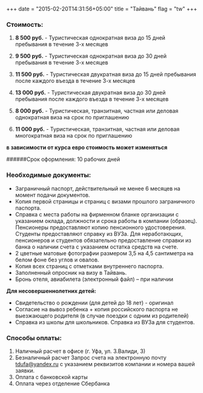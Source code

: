 +++
date = "2015-02-20T14:31:56+05:00"
title = "Тайвань"
flag = "tw"
+++

### Стоимость: 

1) **8 500 руб.**  - Туристическая однократная виза до 15 дней пребывания в течение 3-х месяцев

2) **9 500 руб.** - Туристическая однократная виза до 30 дней пребывания в течение 3-х месяцев

3) **11 500 руб.** - Туристическая двукратная виза до 15 дней пребывания после каждого въезда в течение 3-х месяцев

4) **13 000 руб.** - Туристическая двукратная виза до 30 дней пребывания после каждого въезда в течение 3-х месяцев

5) **8 000 руб.**  - Туристическая, транзитная, частная или деловая однократная виза на срок по приглашению

6) **11 000 руб.** - Туристическая, транзитная, частная или деловая многократная виза на срок по приглашению

**в зависимости от курса евро стоимость может изменяться**

######Срок оформления: 10 рабочих дней

### Необходимые документы:

* Заграничный паспорт, действительный не менее 6 месяцев на момент подачи документов.
* Копия первой страницы и страниц с визами прошлого заграничного паспорта.
* Справка с места работы на фирменном бланке организации с указанием оклада, должности и срока работы в компании (образец). Пенсионеры предоставляют копию пенсионного удостоверения. Студенты предоставляют справку из ВУЗа.
Для неработающих, пенсионеров и студентов обязательно предоставление справки из банка о наличии счета с указанием остатка средств на счете.
* 2 цветные матовые фотографии размером 3,5 на 4,5 сантиметра на белом фоне без углов и овалов.
* Копия всех страниц с отметками внутреннего паспорта.
* Заполненный опросник на визу в Тайвань.
* Бронь отеля, авиабилета (электронный файл) – при наличии


**Для несовершеннолетних детей:**

* Свидетельство о рождении (для детей до 18 лет) - оригинал
* Согласие на вывоз ребенка + копия российского паспорта не выезжающего родителя (в случае поездки с одним из родителей)
* Справка из школы для школьников. Справка из ВУЗа для студентов.


### Способы оплаты:

1. Наличный расчет в офисе (г. Уфа, ул. З.Валиди, 3)
2. Безналичный расчет
Запрос счета на электронную почту [tdufa@yandex.ru](mailto:tdufa@yandex.ru)  с указанием реквизитов компании и номера вашей заявки.
3. Оплата с банковской карты
4. Оплата через отделение Сбербанка
